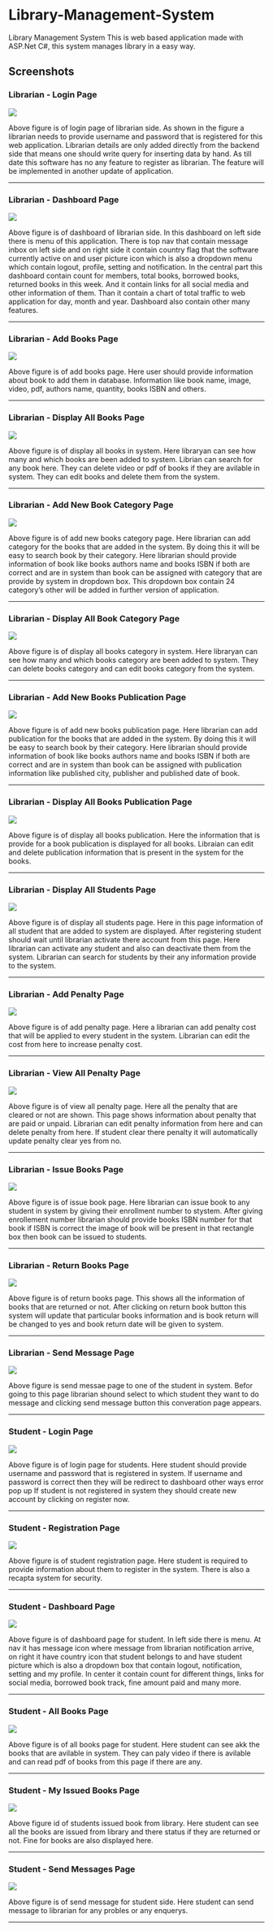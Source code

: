 # Library-Management-System


Library Management System This is web based application made with ASP.Net C#, this system manages library in a easy way.


## Screenshots

### Librarian - Login Page
<img src="https://user-images.githubusercontent.com/78890102/184334561-276b5d09-64cf-46f8-88a4-ac27323540b3.png">

Above figure is of login page of librarian side. As shown in the figure a librarian needs to provide username and password that is registered for this web application. Librarian details are only added directly from the backend side that means one should write query for inserting data by hand. As till date this software has no any feature to register as librarian. The feature will be implemented in another update of application.

---

### Librarian - Dashboard Page
<img src="https://user-images.githubusercontent.com/78890102/184335000-3900b7ab-5df6-4e7f-8015-51718670f83c.png">

Above figure is of dashboard of librarian side. In this dashboard on left side there is menu of this application. There is top nav that contain message inbox on left side and on right side it contain country flag that the software currently active on and user picture icon which is also a dropdown menu which contain logout, profile, setting and notification. In the central part this dashboard contain count for members, total books, borrowed books, returned books in this week. And it contain links for all social media and other information of them.  Than it contain a chart of total traffic to web application for day, month and year. Dashboard also contain other many features.

---

### Librarian - Add Books Page
<img src="https://user-images.githubusercontent.com/78890102/184335315-1c9aed3a-fdd5-4b40-ba25-daf0a4c1673b.png">

Above figure is of add books page. Here user should provide information about book to add them in database. Information like book name, image, video, pdf, authors name, quantity, books ISBN and others.

---

### Librarian - Display All Books Page
<img src="https://user-images.githubusercontent.com/78890102/184335564-b6fee508-3364-428d-9385-5be68a6029cb.png">

Above figure is of display all books in system. Here libraryan can see how many and which books are been added to system. Librian can search for any book here. They can delete video or pdf of books if they are avilable in system. They can edit books and delete them from the system.

---

### Librarian - Add New Book Category Page
<img src="https://user-images.githubusercontent.com/78890102/184335816-98e4980c-7dfd-44fc-8692-0f174e202ffb.png">

Above figure is of add new books category page. Here librarian can add category for the books that are added in the system. By doing this it will be easy to search book by their category. Here librarian should provide information of book like books authors name and books ISBN if both are correct and are in system than book can be assigned with category that are provide by system in dropdown box. This dropdown box contain 24 category’s other will be added in further version of application. 

---

### Librarian - Display All Book Category Page
<img src="https://user-images.githubusercontent.com/78890102/184336334-9932a3cf-2775-4ebd-9c50-b61517a8d607.png">

Above figure is of display all books category in system. Here libraryan can see how many and which books category are been added to system. They can delete books category and can edit books category from the system. 

---

### Librarian - Add New Books Publication Page
<img src="https://user-images.githubusercontent.com/78890102/184336722-33905b9d-25c2-427b-b43a-5b09c8307c17.png">

Above figure is of add new books publication page. Here librarian can add publication for the books that are added in the system. By doing this it will be easy to search book by their category. Here librarian should provide information of book like books authors name and books ISBN if both are correct and are in system than book can be assigned with publication information like published city, publisher and published date of book. 

---

### Librarian - Display All Books Publication Page
<img src="https://user-images.githubusercontent.com/78890102/184337040-e0249bc5-e5e0-47c3-99cf-24b79a251db3.png">

Above figure is of display all books publication. Here the information that is provide for a book publication is displayed for all books. Libraian can edit and delete publication information that is present in the system for the books. 

---

### Librarian - Display All Students Page
<img src="https://user-images.githubusercontent.com/78890102/184337240-89b0c1ff-1cd1-499c-bd95-d19ae8b6ea43.png">

Above figure is of display all students page. Here in this page information of all student that are added to system are displayed. After registering student should wait until librarian activate there account from this page. Here librarian can activate any student and also can deactivate them from the system. Librarian can search for students by their any information provide to the system. 

---

### Librarian - Add Penalty Page
<img src="https://user-images.githubusercontent.com/78890102/184337432-4269d6b8-99de-4671-b10c-e36706ca1927.png">

Above figure is of add penalty page. Here a librarian can add penalty cost that will be applied to every student in the system. Librarian can edit the cost from here to increase penalty cost. 

---

### Librarian - View All Penalty Page
<img src="https://user-images.githubusercontent.com/78890102/184337583-69bf6e55-78c2-41e6-acc0-57cfae4c0149.png">

Above figure is of view all penalty page. Here all the penalty that are cleared or not are shown. This page shows information about penalty that are paid or unpaid. Librarian can edit penalty information from here and can delete penalty from here. If student clear there penalty it will automatically update penalty clear yes from no.

---

### Librarian - Issue Books Page
<img src="https://user-images.githubusercontent.com/78890102/184338048-f8755ca3-8dc0-4475-a1d6-d2ae44bc49c8.png">

Above figure is of issue book page. Here librarian can issue book to any student in system by giving their enrollment number to stystem. After giving enrollement number librarian should provide books ISBN number for that book if ISBN is correct the image of book will be present in that rectangle box then book can be issued to students.

---

### Librarian - Return Books Page
<img src="https://user-images.githubusercontent.com/78890102/184338173-db0b7f3a-137b-40ae-958d-2248458e0d56.png">

Above figure is of return books page. This shows all the information of books that are returned or not. After clicking on return book button this system will update that particular books information and is book return will be changed to yes and book return date will be given to system.

---

### Librarian - Send Message Page
<img src="https://user-images.githubusercontent.com/78890102/184338173-db0b7f3a-137b-40ae-958d-2248458e0d56.png">

Above figure is send messae page to one of the student in system. Befor going to this page librarian shound select to which student they want to do message and clicking send message button this converation page appears.

---

### Student - Login Page
<img src="https://user-images.githubusercontent.com/78890102/184338524-6b290824-d312-4a0b-af0a-4ee639180086.png">

Above figure is of login page for students. Here student should provide username and password that is registered in system. If username and password is correct then they will be redirect to dashboard other ways error pop up If student is not registered in system they should create new account by clicking on register now.

---

### Student - Registration Page
<img src="https://user-images.githubusercontent.com/78890102/184338722-5774bd17-8635-4297-869f-0a636c59d3c6.png">

Above figure is of student registration page. Here student is required to provide information about them to register in the system. There is also a recapta system for security.

---

### Student - Dashboard Page
<img src="https://user-images.githubusercontent.com/78890102/184338932-af7263d3-ffa0-4251-810f-22a8c5dd7fc3.png">

Above figure is of dashboard page for student. In left side there is menu. At nav it has message icon where message from librarian notification arrive, on right it have country icon that student belongs to and have student picture which is also a dropdown box that contain logout, notification, setting and my profile. In center it contain count for different things, links for social media, borrowed book track, fine amount paid and many more.

---

### Student - All Books Page
<img src="https://user-images.githubusercontent.com/78890102/184339117-4089cc19-236b-4707-862a-a0944018e610.png">

Above figure is of all books page for student. Here student can see akk the books that are avilable in system. They can paly video if there is avilable and can read pdf of books from this page if there are any.

---

### Student - My Issued Books Page
<img src="https://user-images.githubusercontent.com/78890102/184339298-5dd393ee-fbbf-4100-b57f-dd0911de25dd.png">

Above figure id of students issued book from library. Here student can see all the books are issued from library and there status if they are returned or not. Fine for books are also displayed here.

---

### Student - Send Messages Page
<img src="https://user-images.githubusercontent.com/78890102/184339485-75ba0fb8-19d4-4456-9685-3b0345de609a.png">

Above figure is of send message for student side. Here student can send message to librarian for any probles or any enquerys.

---



